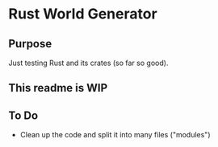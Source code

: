 # Rust World Generator

## Purpose

Just testing Rust and its crates (so far so good).

## This readme is WIP

## To Do

* Clean up the code and split it into many files ("modules")
